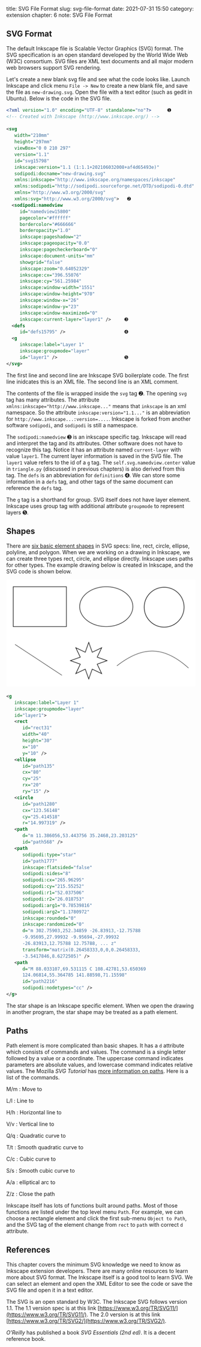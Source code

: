 title: SVG File Format
slug: svg-file-format
date: 2021-07-31 15:50
category: extension
chapter: 6
note: SVG File Format

## SVG Format

The default Inkscape file is Scalable Vector Graphics (SVG) format. The SVG specification is 
an open standard developed by the World Wide Web (W3C) consortium. SVG files are XML text 
documents and all major modern web browsers support SVG rendering.  

Let's create a new blank svg file and see what the code looks like. Launch Inkscape and 
click menu `File -> New` to create a new blank file, and save the file as `new-drawing.svg`. 
Open the file with a text editor (such as gedit in Ubuntu). Below is the code in the SVG file. 

```xml
<?xml version="1.0" encoding="UTF-8" standalone="no"?>      ➊
<!-- Created with Inkscape (http://www.inkscape.org/) -->

<svg
   width="210mm"
   height="297mm"
   viewBox="0 0 210 297"
   version="1.1"
   id="svg15798"
   inkscape:version="1.1 (1:1.1+202106032008+af4d65493e)"
   sodipodi:docname="new-drawing.svg"
   xmlns:inkscape="http://www.inkscape.org/namespaces/inkscape"
   xmlns:sodipodi="http://sodipodi.sourceforge.net/DTD/sodipodi-0.dtd"
   xmlns="http://www.w3.org/2000/svg"
   xmlns:svg="http://www.w3.org/2000/svg">   ➋
  <sodipodi:namedview
     id="namedview15800"
     pagecolor="#ffffff"
     bordercolor="#666666"
     borderopacity="1.0"
     inkscape:pageshadow="2"
     inkscape:pageopacity="0.0"
     inkscape:pagecheckerboard="0"
     inkscape:document-units="mm"
     showgrid="false"
     inkscape:zoom="0.64052329"
     inkscape:cx="396.55076"
     inkscape:cy="561.25984"
     inkscape:window-width="1551"
     inkscape:window-height="970"
     inkscape:window-x="26"
     inkscape:window-y="23"
     inkscape:window-maximized="0"
     inkscape:current-layer="layer1" />     ➌
  <defs
     id="defs15795" />                      ➍
  <g
     inkscape:label="Layer 1"
     inkscape:groupmode="layer"
     id="layer1" />                         ➎
</svg>

```

The first line and second line are Inkscape SVG boilerplate code. The first line 
inidcates this is an XML file.  The second line is an XML comment. 

The contents of the file is wrapped inside the `svg` tag ➋. The opening `svg` tag 
has many attributes. The attribute `xmlns:inkscape="http://www.inkscape..."` means that `inkscape` 
is an xml namespace.  So the attribute `inkscape:version="1.1..."` is an abbreviation for 
`http://www.inkscape...:version=....`. Inkscape is forked from another software `sodipodi`, and 
`sodipodi` is still a namespace. 

The `sodipodi:namedview` ➌ is an inkscape specific tag. Inkscape will read and interpret 
the tag and its attributes.  Other software does not have to recognize this tag. Notice 
it has an attribute named `current-layer` with value `layer1`. The current layer information 
is saved in the SVG file.  The `layer1` value refers to the id of a `g` tag. 
The `self.svg.namedview.center` value in `triangle.py` (discussed in 
previous chapters) is also derived from this tag.  The `defs` is an abbreviation 
for `definitions` ➍. We can store some information in a `defs` tag, and other 
tags of the same document can reference the `defs` tag.   

The `g` tag is a shorthand for group.  SVG itself does not have layer element. Inkscape uses 
group tag with additional attribute `groupmode` to represent layers ➎. 

## Shapes

There are [six basic element shapes](https://developer.mozilla.org/en-US/docs/Web/SVG/Tutorial/Basic_Shapes) 
in SVG specs: line, rect, circle, ellipse, polyline, and polygon. When we are working 
on a drawing in Inkscape, we can create three types rect, circle, and ellipse directly. 
Inkscape uses paths for other types. The example drawing below is created in Inkscape, 
and the SVG code is shown below. 

<div style="max-width:800px">
  <img class="img-fluid pb-2" src="/images/ext6/shapes.svg" alt="shapes"> 
</div>

```xml
<g
   inkscape:label="Layer 1"
   inkscape:groupmode="layer"
   id="layer1">
   <rect
      id="rect31"
      width="40"
      height="30"
      x="10"
      y="10" />
   <ellipse
      id="path135"
      cx="80"
      cy="25"
      rx="20"
      ry="15" />
   <circle
      id="path1280"
      cx="123.56148"
      cy="25.414518"
      r="14.997319" />
   <path
      d="m 11.386056,53.443756 35.2468,23.203125"
      id="path568" />
   <path
      sodipodi:type="star"
      id="path1777"
      inkscape:flatsided="false"
      sodipodi:sides="8"
      sodipodi:cx="265.96295"
      sodipodi:cy="215.55252"
      sodipodi:r1="52.037506"
      sodipodi:r2="26.018753"
      sodipodi:arg1="0.78539816"
      sodipodi:arg2="1.1780972"
      inkscape:rounded="0"
      inkscape:randomized="0"
      d="m 302.75903,252.34859 -26.83913,-12.75788 
      -9.95695,27.99932 -9.95694,-27.99932 
      -26.83913,12.75788 12.75788, ... z"
      transform="matrix(0.26458333,0,0,0.26458333,
      -3.5417846,8.6272505)" />
   <path
      d="M 88.033107,69.531115 C 108.42781,53.650369 
      124.06814,55.364785 141.88598,71.15598"
      id="path2216"
      sodipodi:nodetypes="cc" />
</g>
```

The star shape is an Inkscape specific element. When we open the 
drawing in another program, the star shape may be treated as a path element. 

## Paths

Path element is more complicated than basic shapes. It has a `d` attribute 
which consists of commands and values. The command is a single letter followed by 
a value or a coordinate. The uppercase command indicates parameters are absolute 
values, and lowercase command indicates relative values. 
The Mozilla *SVG Tutorial* has [more information on paths](https://developer.mozilla.org/en-US/docs/Web/SVG/Tutorial/Paths). 
Here is a list of the commands.  

M/m
: Move to 

L/l
: Line to

H/h
: Horizontal line to

V/v
: Vertical line to

Q/q
: Quadratic curve to

T/t
: Smooth quadratic curve to

C/c
: Cubic curve to

S/s
: Smooth cubic curve to

A/a
: elliptical arc to

Z/z
: Close the path


Inkscape itself has lots of functions built around paths. Most 
of those functions are listed under the top level menu `Path`. For example, we can choose a 
rectangle element and click the first sub-menu `Object to Path`, and the SVG tag of the 
element change from `rect` to `path` with correct `d` attribute. 

## References

This chapter covers the minimum SVG knowledge we need to know as Inkscape extension developers. 
There are many online resources to learn more about SVG format.  The Inkscape 
itself is a good tool to learn SVG.  We can select an element and open the XML Editor 
to see the code or save the SVG file and open it in a text editor.   

The SVG is an open standard by W3C. The Inkscape SVG follows version 1.1. 
The 1.1 version spec is at this link 
[https://www.w3.org/TR/SVG11/](https://www.w3.org/TR/SVG11/). 
The 2.0 version is at this link 
[https://www.w3.org/TR/SVG2/](https://www.w3.org/TR/SVG2/).


*O'Reilly* has published a book *SVG Essentials (2nd ed)*. It is a decent reference book. 

